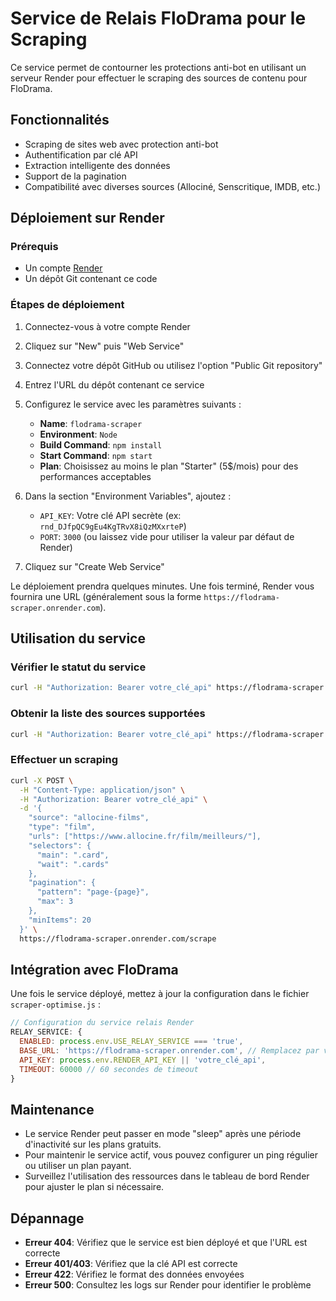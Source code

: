 # Service de Relais FloDrama pour le Scraping

Ce service permet de contourner les protections anti-bot en utilisant un serveur Render pour effectuer le scraping des sources de contenu pour FloDrama.

## Fonctionnalités

- Scraping de sites web avec protection anti-bot
- Authentification par clé API
- Extraction intelligente des données
- Support de la pagination
- Compatibilité avec diverses sources (Allociné, Senscritique, IMDB, etc.)

## Déploiement sur Render

### Prérequis

- Un compte [Render](https://render.com)
- Un dépôt Git contenant ce code

### Étapes de déploiement

1. Connectez-vous à votre compte Render
2. Cliquez sur "New" puis "Web Service"
3. Connectez votre dépôt GitHub ou utilisez l'option "Public Git repository"
4. Entrez l'URL du dépôt contenant ce service
5. Configurez le service avec les paramètres suivants :
   - **Name**: `flodrama-scraper`
   - **Environment**: `Node`
   - **Build Command**: `npm install`
   - **Start Command**: `npm start`
   - **Plan**: Choisissez au moins le plan "Starter" (5$/mois) pour des performances acceptables

6. Dans la section "Environment Variables", ajoutez :
   - `API_KEY`: Votre clé API secrète (ex: `rnd_DJfpQC9gEu4KgTRvX8iQzMXxrteP`)
   - `PORT`: `3000` (ou laissez vide pour utiliser la valeur par défaut de Render)

7. Cliquez sur "Create Web Service"

Le déploiement prendra quelques minutes. Une fois terminé, Render vous fournira une URL (généralement sous la forme `https://flodrama-scraper.onrender.com`).

## Utilisation du service

### Vérifier le statut du service

```bash
curl -H "Authorization: Bearer votre_clé_api" https://flodrama-scraper.onrender.com/status
```

### Obtenir la liste des sources supportées

```bash
curl -H "Authorization: Bearer votre_clé_api" https://flodrama-scraper.onrender.com/sources
```

### Effectuer un scraping

```bash
curl -X POST \
  -H "Content-Type: application/json" \
  -H "Authorization: Bearer votre_clé_api" \
  -d '{
    "source": "allocine-films",
    "type": "film",
    "urls": ["https://www.allocine.fr/film/meilleurs/"],
    "selectors": {
      "main": ".card",
      "wait": ".cards"
    },
    "pagination": {
      "pattern": "page-{page}",
      "max": 3
    },
    "minItems": 20
  }' \
  https://flodrama-scraper.onrender.com/scrape
```

## Intégration avec FloDrama

Une fois le service déployé, mettez à jour la configuration dans le fichier `scraper-optimise.js` :

```javascript
// Configuration du service relais Render
RELAY_SERVICE: {
  ENABLED: process.env.USE_RELAY_SERVICE === 'true',
  BASE_URL: 'https://flodrama-scraper.onrender.com', // Remplacez par votre URL Render
  API_KEY: process.env.RENDER_API_KEY || 'votre_clé_api',
  TIMEOUT: 60000 // 60 secondes de timeout
}
```

## Maintenance

- Le service Render peut passer en mode "sleep" après une période d'inactivité sur les plans gratuits.
- Pour maintenir le service actif, vous pouvez configurer un ping régulier ou utiliser un plan payant.
- Surveillez l'utilisation des ressources dans le tableau de bord Render pour ajuster le plan si nécessaire.

## Dépannage

- **Erreur 404**: Vérifiez que le service est bien déployé et que l'URL est correcte
- **Erreur 401/403**: Vérifiez que la clé API est correcte
- **Erreur 422**: Vérifiez le format des données envoyées
- **Erreur 500**: Consultez les logs sur Render pour identifier le problème